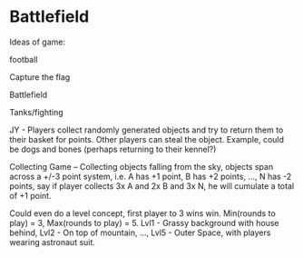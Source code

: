 # Battlefield
 

Ideas of game: 

football 

Capture the flag  

Battlefield  

Tanks/fighting  

JY - Players collect randomly generated objects and try to return them to their basket for points. Other players can steal the object. Example, could be dogs and bones (perhaps returning to their kennel?)

Collecting Game –
Collecting objects falling from the sky, objects span across a +/-3 point system, i.e. A has +1 point, B has +2 points, ..., N has -2 points, say if player collects 3x A and 2x B and 3x N, he will cumulate a total of +1 point.

Could even do a level concept, first player to 3 wins win. Min(rounds to play) = 3, Max(rounds to play) = 5. Lvl1 - Grassy background with house behind, Lvl2 - On top of mountain, ..., Lvl5 - Outer Space, with players wearing astronaut suit.
